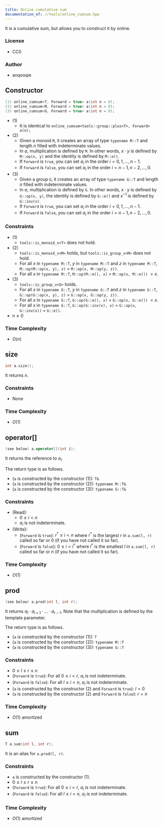 ```yaml
---
title: Online cumulative sum
documentation_of: //tools/online_cumsum.hpp
---
```


It is a cumulative sum, but allows you to construct it by online.

### License
- CC0

### Author
- anqooqie

## Constructor
```cpp
(1) online_cumsum<T, Forward = true> a(int n = 0);
(2) online_cumsum<M, Forward = true> a(int n = 0);
(3) online_cumsum<G, Forward = true> a(int n = 0);
```

- (1)
    - It is identical to `online_cumsum<tools::group::plus<T>, Forward> a(n);`
- (2)
    - Given a monoid `M`, it creates an array of type `typename M::T` and length $n$ filled with indeterminate values.
    - In $a$, multiplication is defined by `M`. In other words, $x \cdot y$ is defined by `M::op(x, y)` and the identity is defined by `M::e()`.
    - If `Forward` is `true`, you can set $a_i$ in the order $i = 0, 1, \ldots, {n - 1}$.
    - If `Forward` is `false`, you can set $a_i$ in the order $i = n - 1, n - 2, \ldots, 0$.
- (3)
    - Given a group `G`, it creates an array of type `typename G::T` and length $n$ filled with indeterminate values.
    - In $a$, multiplication is defined by `G`. In other words, $x \cdot y$ is defined by `G::op(x, y)`, the identity is defined by `G::e()` and $x^{-1}$ is defined by `G::inv(x)`.
    - If `Forward` is `true`, you can set $a_i$ in the order $i = 0, 1, \ldots, {n - 1}$.
    - If `Forward` is `false`, you can set $a_i$ in the order $i = n - 1, n - 2, \ldots, 0$.

### Constraints
- (1)
    - `tools::is_monoid_v<T>` does not hold.
- (2)
    - `tools::is_monoid_v<M>` holds, but `tools::is_group_v<M>` does not hold.
    - For all $x$ in `typename M::T`, $y$ in `typename M::T` and $z$ in `typename M::T`, `M::op(M::op(x, y), z)` $=$ `M::op(x, M::op(y, z))`.
    - For all $x$ in `typename M::T`, `M::op(M::e(), x)` $=$ `M::op(x, M::e())` $= x$.
- (3)
    - `tools::is_group_v<G>` holds.
    - For all $x$ in `typename G::T`, $y$ in `typename G::T` and $z$ in `typename G::T`, `G::op(G::op(x, y), z)` $=$ `G::op(x, G::op(y, z))`.
    - For all $x$ in `typename G::T`, `G::op(G::e(), x)` $=$ `G::op(x, G::e())` $= x$.
    - For all $x$ in `typename G::T`, `G::op(G::inv(x), x)` $=$ `G::op(x, G::inv(x))` $=$ `G::e()`.
- $n \geq 0$

### Time Complexity
- $O(n)$

## size
```cpp
int a.size();
```

It returns $n$.

### Constraints
- None

### Time Complexity
- $O(1)$

## operator[]
```cpp
(see below) a.operator[](int i);
```

It returns the reference to $a_i$.

The return type is as follows.

- (`a` is constructed by the constructor (1)): `T&`
- (`a` is constructed by the constructor (2)): `typename M::T&`
- (`a` is constructed by the constructor (3)): `typename G::T&`

### Constraints
- (Read):
    - $0 \leq i < n$
    - $a_i$ is not indeterminate.
- (Write):
    - (`Forward` is `true`): $r^\ast \leq i < n$ where $r^\ast$ is the largest $r$ in `a.sum(l, r)` called so far or $0$ (if you have not called it so far).
    - (`Forward` is `false`): $0 \leq i < l^\ast$ where $l^\ast$ is the smallest $l$ in `a.sum(l, r)` called so far or $n$ (if you have not called it so far).

### Time Complexity
- $O(1)$

## prod
```cpp
(see below) a.prod(int l, int r);
```

It returns $a_l \cdot a_{l + 1} \cdot \ldots \cdot a_{r - 1}$.
Note that the multiplication is defined by the template parameter.

The return type is as follows.

- (`a` is constructed by the constructor (1)): `T`
- (`a` is constructed by the constructor (2)): `typename M::T`
- (`a` is constructed by the constructor (3)): `typename G::T`

### Constraints
- $0 \leq l \leq r \leq n$
- (`Forward` is `true`): For all $0 \leq i < r$, $a_i$ is not indeterminate.
- (`Forward` is `false`): For all $l \leq i < n$, $a_i$ is not indeterminate.
- (`a` is constructed by the constructor (2) and `Forward` is `true`): $l = 0$
- (`a` is constructed by the constructor (2) and `Forward` is `false`): $r = n$

### Time Complexity
- $O(1)$ amortized

## sum
```cpp
T a.sum(int l, int r);
```

It is an alias for `a.prod(l, r)`.

### Constraints
- `a` is constructed by the constructor (1).
- $0 \leq l \leq r \leq n$
- (`Forward` is `true`): For all $0 \leq i < r$, $a_i$ is not indeterminate.
- (`Forward` is `false`): For all $l \leq i < n$, $a_i$ is not indeterminate.

### Time Complexity
- $O(1)$ amortized
